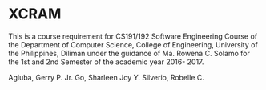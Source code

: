 # XCRAM
This is a course requirement for CS191/192 Software Engineering Course of the Department of Computer Science, College of Engineering, University of the Philippines, Diliman under the guidance of Ma. Rowena C. Solamo for the 1st and 2nd Semester of the academic year 2016- 2017.

Agluba, Gerry P. Jr.
Go, Sharleen Joy Y.
Silverio, Robelle C.
